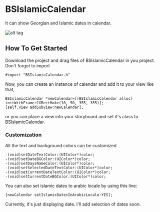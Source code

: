 # BSIslamicCalendar
It can show Georgian and Islamic dates in calendar.  

![alt tag](https://cloud.githubusercontent.com/assets/16186934/24908561/e4246344-1ed9-11e7-8bfe-8120568a6a60.png)

## How To Get Started
Download the project and drag files of BSIslamicCalendar in you project. Don't forgot to import
```
#import "BSIslamicCalendar.h"
```
Now, you can create an instance of calendar and add it to your view like that,
```
BSIslamicCalendar *newCalendar=[[BSIslamicCalendar alloc] initWithFrame:CGRectMake(10, 50, 355, 355)];
[self.view addSubview:newCalendar];
```
or you can place a view into your storyboard and set it's class to BSIslamicCalendar.

### Customization
All the text and background colors can be customized

```
-(void)setDateTextColor:(UIColor*)color;
-(void)setDateBGColor:(UIColor*)color;
-(void)setDaysNameColor:(UIColor*)color;
-(void)setSelectedDateTextColor:(UIColor*)color;
-(void)setCurrentDateTextColor:(UIColor*)color;
-(void)setCurrentDateBGColor:(UIColor*)color;
```
You can also set islamic dates to arabic locale by using this line:
```
[newCalendar setIslamicDatesInArabicLocale:YES];
```
Currently, it's just displaying date. I'll add selection of dates soon.
